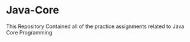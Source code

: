 # Java-Core
This Repository Contained  all of the practice assignments related to Java Core Programming
